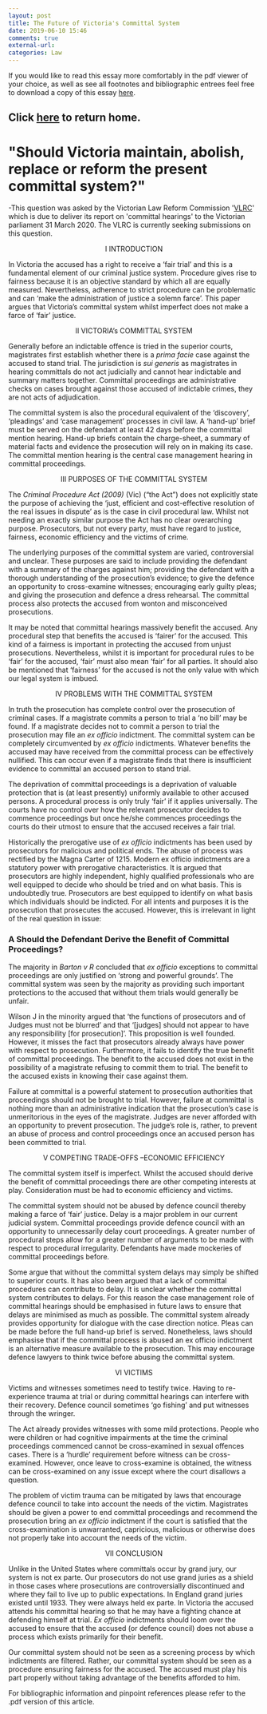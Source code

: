 ```yaml
---
layout: post
title: The Future of Victoria's Committal System
date: 2019-06-10 15:46
comments: true
external-url:
categories: Law
---
```


If you would like to read this essay more comfortably in the pdf viewer of your choice, as well as see all footnotes and bibliographic entrees feel free to download a copy of this essay [here](https://zh.scribd.com/document/412829758/The-Future-of-Victoria-s-Committal-System "Full text version").

Click [here](https://wigdo.github.io/papyrus/) to return home.
----

#  "Should Victoria maintain, abolish, replace or reform the present committal system?" #
-This question was asked by the Victorian Law Reform Commission '[VLRC](https://www.lawreform.vic.gov.au/all-projects/committals)' which is due to deliver its report on 'committal hearings' to the Victorian parliament 31 March 2020. The VLRC is currently seeking submissions on this question.

<p style="text-align: center;"> I INTRODUCTION <p>

In Victoria the accused has a right to receive a ‘fair trial’ and this is a fundamental element of our criminal justice system.  Procedure gives rise to fairness because it is an objective standard by which all are equally measured. Nevertheless, adherence to strict procedure can be problematic and can ‘make the administration of justice a solemn farce’.  This paper argues that Victoria’s committal system whilst imperfect does not make a farce of ‘fair’ justice.

<p style="text-align: center;"> II VICTORIA’s COMMITTAL SYSTEM <p>

Generally before an indictable offence is tried in the superior courts, magistrates first establish whether there is a <em> prima facie </em> case against the accused to stand trial.   The jurisdiction is <em> sui generis </em> as magistrates in hearing committals do not act judicially and cannot hear indictable and summary matters together.  Committal proceedings are administrative checks on cases brought against those accused of indictable crimes, they are not acts of adjudication.  

<p> The committal system is also the procedural equivalent of the ‘discovery’, ‘pleadings’ and ‘case management’ processes in civil law. A ‘hand-up’ brief must be served on the defendant at least 42 days before the committal mention hearing.  Hand-up briefs contain the charge-sheet, a summary of material facts and evidence the prosecution will rely on in making its case.  The committal mention hearing is the central case management hearing in committal proceedings.</p>

<p style="text-align: center;"> III PURPOSES OF THE COMMITTAL SYSTEM <p>

The <em> Criminal Procedure Act (2009) </em> (Vic) (“the Act”) does not explicitly state the purpose of achieving the ‘just, efficient and cost-effective resolution of the real issues in dispute’ as is the case in civil procedural law.  Whilst not needing an exactly similar purpose the Act has no clear overarching purpose. Prosecutors, but not every party, must have regard to justice, fairness, economic efficiency and the victims of crime.

<p> The underlying purposes of the committal system are varied, controversial and unclear. These purposes are said to include providing the defendant with a summary of the charges against him;  providing the defendant with a thorough understanding of the prosecution’s evidence;  to give the defence an opportunity to cross-examine witnesses;  encouraging early guilty pleas;  and giving the prosecution and defence a dress rehearsal.   The committal process also protects the accused from wonton and misconceived prosecutions. </p>

<p> It may be noted that committal hearings massively benefit the accused. Any procedural step that benefits the accused is ‘fairer’ for the accused. This kind of a fairness is important in protecting the accused from unjust prosecutions. Nevertheless, whilst it is important for procedural rules to be ‘fair’ for the accused, ‘fair’ must also mean ‘fair’ for all parties. It should also be mentioned that ‘fairness’ for the accused is not the only value with which our legal system is imbued.</p>

<p style="text-align: center;"> IV PROBLEMS WITH THE COMMITTAL SYSTEM <p>

In truth the prosecution has complete control over the prosecution of criminal cases. If a magistrate commits a person to trial a ‘no bill’ may be found.  If a magistrate decides not to commit a person to trial the prosecution may file an <em> ex officio </em> indictment.  The committal system can be completely circumvented by <em> ex officio </em> indictments.  Whatever benefits the accused may have received from the committal process can be effectively nullified. This can occur even if a magistrate finds that there is insufficient evidence to committal an accused person to stand trial.  

<p> The deprivation of committal proceedings is a deprivation of valuable protection that is (at least presently) uniformly available to other accused persons.  A procedural process is only truly ‘fair’ if it applies universally. The courts have no control over how the relevant prosecutor decides to commence proceedings but once he/she commences proceedings the courts do their utmost to ensure that the accused receives a fair trial. </p>  

<p> Historically the prerogative use of <em> ex officio </em> indictments has been used by prosecutors for malicious and political ends.  The abuse of process was rectified by the Magna Carter of 1215.  Modern ex officio indictments are a statutory power with prerogative characteristics.  It is argued that prosecutors are highly independent, highly qualified professionals who are well equipped to decide who should be tried and on what basis.  This is undoubtedly true. Prosecutors are best equipped to identify on what basis which individuals should be indicted. For all intents and purposes it is the prosecution that prosecutes the accused. However, this is irrelevant in light of the real question in issue: </p>

<p style="text-align: center;"> <h3> A Should the Defendant Derive the Benefit of Committal Proceedings? </h3> </p>

The majority in <em> Barton v R </em> concluded that <em> ex officio </em> exceptions to committal proceedings are only justified on ‘strong and powerful grounds’.  The committal system was seen by the majority as providing such important protections to the accused that without them trials would generally be unfair.

<p> Wilson J in the minority argued that ‘the functions of prosecutors and of Judges must not be blurred’ and that ‘[judges] should not appear to have any responsibility [for prosecution]’.  This proposition is well founded. However, it misses the fact that prosecutors already always have power with respect to prosecution. Furthermore, it fails to identify the true benefit of committal proceedings. The benefit to the accused does not exist in the possibility of a magistrate refusing to commit them to trial. The benefit to the accused exists in knowing their case against them. </p>

<p> Failure at committal is a powerful statement to prosecution authorities that proceedings should not be brought to trial. However, failure at committal is nothing more than an administrative indication that the prosecution’s case is unmeritorious in the eyes of the magistrate. Judges are never afforded with an opportunity to prevent prosecution.  The judge’s role is, rather, to prevent an abuse of process and control proceedings once an accused person has been committed to trial. </p>  

<p style="text-align: center;">  V COMPETING TRADE-OFFS –ECONOMIC EFFICIENCY <p>

The committal system itself is imperfect. Whilst the accused should derive the benefit of committal proceedings there are other competing interests at play. Consideration must be had to economic efficiency and victims.

<p> The committal system should not be abused by defence council thereby making a farce of ‘fair’ justice. Delay is a major problem in our current judicial system.  Committal proceedings provide defence council with an opportunity to unnecessarily delay court proceedings.  A greater number of procedural steps allow for a greater number of arguments to be made with respect to procedural irregularity. Defendants have made mockeries of committal proceedings before. </p>   

<p> Some argue that without the committal system delays may simply be shifted to superior courts.  It has also been argued that a lack of committal procedures can contribute to delay.  It is unclear whether the committal system contributes to delays. For this reason the case management role of committal hearings should be emphasised in future laws to ensure that delays are minimised as much as possible. The committal system already provides opportunity for dialogue with the case direction notice.  Pleas can be made before the full hand-up brief is served.  Nonetheless, laws should emphasise that if the committal process is abused an ex officio indictment is an alternative measure available to the prosecution. This may encourage defence lawyers to think twice before abusing the committal system. </p>

<p style="text-align: center;"> VI VICTIMS <p>

Victims and witnesses sometimes need to testify twice.  Having to re-experience trauma at trial or during committal hearings can interfere with their recovery. Defence council sometimes ‘go fishing’ and put witnesses through the wringer.  

<p> The Act already provides witnesses with some mild protections. People who were children or had cognitive impairments at the time the criminal proceedings commenced cannot be cross-examined in sexual offences cases.  There is a ‘hurdle’ requirement before witness can be cross-examined.  However, once leave to cross-examine is obtained, the witness can be cross-examined on any issue except where the court disallows a question. </p>

<p> The problem of victim trauma can be mitigated by laws that encourage defence council to take into account the needs of the victim. Magistrates should be given a power to end committal proceedings and recommend the prosecution bring an <em> ex officio </em> indictment if the court is satisfied that the cross-examination is unwarranted, capricious, malicious or otherwise does not properly take into account the needs of the victim.</p>

<p style="text-align: center;"> VII CONCLUSION <p>
Unlike in the United States where committals occur by grand jury, our system is not ex parte. Our prosecutors do not use grand juries as a shield in those cases where prosecutions are controversially discontinued and where they fail to live up to public expectations. In England grand juries existed until 1933. They were always held ex parte.  In Victoria the accused attends his committal hearing so that he may have a fighting chance at defending himself at trial. <em> Ex officio </em> indictments should loom over the accused to ensure that the accused (or defence council) does not abuse a process which exists primarily for their benefit.

Our committal system should not be seen as a screening process by which indictments are filtered. Rather, our committal system should be seen as a procedure ensuring fairness for the accused. The accused must play his part properly without taking advantage of the benefits afforded to him.

<p>For bibliographic information and pinpoint references please refer to the .pdf version of this article.</p>
